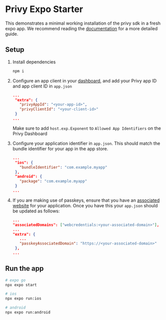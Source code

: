 # Privy Expo Starter

This demonstrates a minimal working installation of the privy sdk in a fresh expo app. We recommend reading the [documentation](https://docs.privy.io/guide/expo/dashboard) for a more detailed guide.

## Setup

1. Install dependencies

   ```sh
   npm i
   ```

2. Configure an app client in your [dashboard](https://dashboard.privy.io/apps?page=settings&setting=client), and add your Privy app ID and app client ID in `app.json`

   ```json
   ...
    "extra": {
      "privyAppId": "<your-app-id>",
      "privyClientId": "<your-client-id>"
    }
   ...
   ```
   Make sure to add `host.exp.Exponent` to `Allowed App Identifiers` on the Privy Dashboard

3. Configure your application identifier in `app.json`. This should match the bundle identifier for your app in the app store.

   ```json
   ...
    "ios": {
      "bundleIdentifier": "com.example.myapp"
    },
    "android": {
      "package": "com.example.myapp"
    }
   ...
   ```

4. If you are making use of passkeys, ensure that you have an [associated website](https://docs.privy.io/guide/expo/setup/passkey#_3-update-native-app-settings) for your application. Once you have this your `app.json` should be updated as follows:

   ```json
   ...
   "associatedDomains": ["webcredentials:<your-associated-domain>"],
   ...
   "extra": {
      ...
      "passkeyAssociatedDomain": "https://<your-associated-domain>"
    },
   ...
   ```

## Run the app

```sh
# expo go
npx expo start

# ios
npx expo run:ios

# android
npx expo run:android
```
